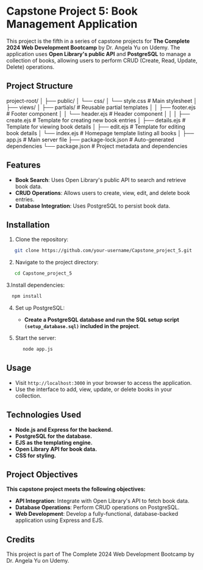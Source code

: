 # Capstone Project 5: Book Management Application

This project is the fifth in a series of capstone projects for **The Complete 2024 Web Development Bootcamp** by Dr. Angela Yu on Udemy. The application uses **Open Library's public API** and **PostgreSQL** to manage a collection of books, allowing users to perform CRUD (Create, Read, Update, Delete) operations.

## Project Structure

project-root/
│
├── public/
│   └── css/
│       └── style.css               # Main stylesheet
│
├── views/
│   ├── partials/                   # Reusable partial templates
│   │   ├── footer.ejs              # Footer component
│   │   └── header.ejs              # Header component
│   │
│   ├── create.ejs                  # Template for creating new book entries
│   ├── details.ejs                 # Template for viewing book details
│   ├── edit.ejs                    # Template for editing book details
│   └── index.ejs                   # Homepage template listing all books
│
├── app.js                          # Main server file
├── package-lock.json               # Auto-generated dependencies
└── package.json                    # Project metadata and dependencies


## Features

- **Book Search**: Uses Open Library's public API to search and retrieve book data.
- **CRUD Operations**: Allows users to create, view, edit, and delete book entries.
- **Database Integration**: Uses PostgreSQL to persist book data.

## Installation

   1. Clone the repository:
   
   ```bash
      git clone https://github.com/your-username/Capstone_project_5.git
   ```
   2. Navigate to the project directory:
   
   ```bash
      cd Capstone_project_5
   ```
   3.Install dependencies:
   
   ```bash
     npm install
   ```
   4. Set up PostgreSQL:
   
      - **Create a PostgreSQL database and run the SQL setup script ``` (setup_database.sql) ``` included in the project**.
   
   5. Start the server:
   ```bash
         node app.js
   ```
## Usage

- Visit ``` http://localhost:3000 ``` in your browser to access the application.
- Use the interface to add, view, update, or delete books in your collection.

## Technologies Used

   - **Node.js and Express for the backend.**
   - **PostgreSQL for the database.**
   - **EJS as the templating engine.**
   - **Open Library API for book data.**
   - **CSS for styling.**

## Project Objectives

**This capstone project meets the following objectives:**

  - **API Integration**: Integrate with Open Library's API to fetch book data.
  - **Database Operations**: Perform CRUD operations on PostgreSQL.
  - **Web Development**: Develop a fully-functional, database-backed application using Express and EJS. 

## Credits

This project is part of The Complete 2024 Web Development Bootcamp by Dr. Angela Yu on Udemy.

